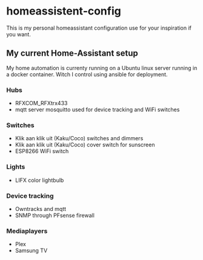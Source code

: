 # homeassistent-config
This is my personal homeassistant configuration use for your inspiration if you want.

## My current Home-Assistant setup
My home automation is currenty running on a Ubuntu linux server running in a docker container. Witch I control using ansible for deployment.
### Hubs
- RFXCOM_RFXtrx433
- mqtt server mosquitto used for device tracking and WiFi switches

### Switches
- Klik aan klik uit (Kaku/Coco) switches and dimmers
- Klik aan klik uit (Kaku/Coco) cover switch for sunscreen
- ESP8266 WiFi switch

### Lights
- LIFX color lightbulb

### Device tracking
- Owntracks and mqtt
- SNMP through PFsense firewall

### Mediaplayers
- Plex
- Samsung TV

